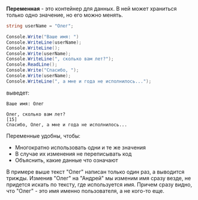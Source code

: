 **Переменная** - это контейнер для данных. В ней может храниться только одно значение, но его можно менять. 
```csharp
string userName = "Олег";

Console.Write("Ваше имя: ")
Console.WriteLine(userName);
Console.WriteLine();
Console.Write(userName);
Console.WriteLine(", сколько вам лет?");
Console.ReadLine();
Console.Write("Спасибо, ");
Console.Write(userName);
Console.WriteLine(", а мне и года не исполнилось...");
```
выведет:
```
Ваше имя: Олег

Олег, сколько вам лет?
[15]
Спасибо, Олег, а мне и года не исполнилось...
```
Переменные удобны, чтобы:
* Многократно использовать одни и те же значения
* В случае их изменения не переписывать код
* Объяснить, какие данные что означают

В примере выше текст "Олег" написан только один раз, а выводится трижды. Изменив "Олег" на "Андрей" мы изменим имя сразу везде, не придется искать по тексту, где используется имя. Причем сразу видно, что "Олег" - это имя именно пользователя, а не кого-то еще.
